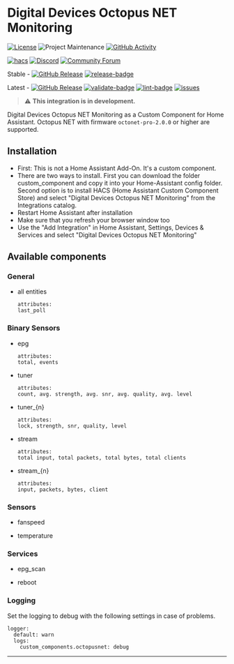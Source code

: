 # Digital Devices Octopus NET Monitoring
[![License][license-shield]](LICENSE)
![Project Maintenance][maintenance-shield]
[![GitHub Activity][commits-shield]][commits]

[![hacs][hacsbadge]][hacs]
[![Discord][discord-shield]][discord]
[![Community Forum][forum-shield]][forum]

Stable -
[![GitHub Release][stable-release-shield]][releases]
[![release-badge]][release-workflow]

Latest -
[![GitHub Release][latest-release-shield]][releases]
[![validate-badge]][validate-workflow]
[![lint-badge]][lint-workflow]
[![issues][issues-shield]][issues-link]

> :warning: **This integration is in development.**

Digital Devices Octopus NET Monitoring as a Custom Component for Home Assistant. Octopus NET with firmware `octonet-pro-2.0.0` or higher are supported.

## Installation
* First: This is not a Home Assistant Add-On. It's a custom component.
* There are two ways to install. First you can download the folder custom_component and copy it into your Home-Assistant config folder. Second option is to install HACS (Home Assistant Custom Component Store) and select "Digital Devices Octopus NET Monitoring" from the Integrations catalog.
* Restart Home Assistant after installation
* Make sure that you refresh your browser window too
* Use the "Add Integration" in Home Assistant, Settings, Devices & Services and select "Digital Devices Octopus NET Monitoring"

## Available components 

### General

* all entities

    ```
    attributes: 
    last_poll
    ```

### Binary Sensors

* epg

    ```
    attributes: 
    total, events
    ```

* tuner

    ```
    attributes: 
    count, avg. strength, avg. snr, avg. quality, avg. level
    ```

* tuner_{n}

    ```
    attributes: 
    lock, strength, snr, quality, level
    ```

* stream

    ```
    attributes: 
    total input, total packets, total bytes, total clients
    ```

* stream_{n}

    ```
    attributes: 
    input, packets, bytes, client
    ```

### Sensors

* fanspeed

* temperature

### Services

* epg_scan

* reboot

### Logging

Set the logging to debug with the following settings in case of problems.

```
logger:
  default: warn
  logs:
    custom_components.octopusnet: debug
```


***

[commits-shield]: https://img.shields.io/github/commit-activity/y/ufozone/ha-octopusnet?style=for-the-badge
[commits]: https://github.com/ufozone/ha-octopusnet/commits/main
[license-shield]: https://img.shields.io/github/license/ufozone/ha-octopusnet.svg?style=for-the-badge
[maintenance-shield]: https://img.shields.io/badge/maintainer-ufozone-blue.svg?style=for-the-badge

[hacs]: https://github.com/custom-components/hacs
[hacsbadge]: https://img.shields.io/badge/HACS-Custom-orange.svg?style=for-the-badge
[discord]: https://discord.gg/Qa5fW2R
[discord-shield]: https://img.shields.io/discord/330944238910963714.svg?style=for-the-badge
[forum-shield]: https://img.shields.io/badge/community-forum-brightgreen.svg?style=for-the-badge
[forum]: https://community.home-assistant.io/

[issues-shield]: https://img.shields.io/github/issues/ufozone/ha-octopusnet?style=flat
[issues-link]: https://github.com/ufozone/ha-octopusnet/issues

[releases]: https://github.com/ufozone/ha-octopusnet/releases
[stable-release-shield]: https://img.shields.io/github/v/release/ufozone/ha-octopusnet?style=flat
[latest-release-shield]: https://img.shields.io/github/v/release/ufozone/ha-octopusnet?include_prereleases&style=flat

[lint-badge]: https://github.com/ufozone/ha-octopusnet/actions/workflows/lint.yaml/badge.svg
[lint-workflow]: https://github.com/ufozone/ha-octopusnet/actions/workflows/lint.yaml
[validate-badge]: https://github.com/ufozone/ha-octopusnet/actions/workflows/validate.yaml/badge.svg
[validate-workflow]: https://github.com/ufozone/ha-octopusnet/actions/workflows/validate.yaml
[release-badge]: https://github.com/ufozone/ha-octopusnet/actions/workflows/release.yaml/badge.svg
[release-workflow]: https://github.com/ufozone/ha-octopusnet/actions/workflows/release.yaml
